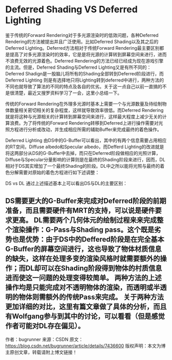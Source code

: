 # Deferred Shading VS Deferred Lighting

鉴于传统的Forward Rendering对于多光源渲染时的低效问题，各种Deferred Rendering的方法被提出并且广泛使用。比如Deferred Shading以及其之后的Deferred Lighting。Deferred方法相对于传统Forward Rendering最主要区别都是提高了对多光源渲染时的效率，它是是将光源的计算转到屏幕空间来进行，进而不浪费无效的光源着色。Deferred Rendering的方法已经已经成为现在游戏引擎的主流。但是，Deferred Shading与Deferred Lighting又是有所不同的：Deferred Shadign是一股脑儿将所有的Shading全部转到Deferred阶段进行，而Deferred Lighting 则是有选择地只将Lighting转到deferred中进行，两种方法的不同也就导致了算法的不同的特点及各自的优劣。关于这一点自己以前一直搞的不是很清楚，最近又搜罗资料学习了一会，这里小总结一下。

传统的Forward Rendering在外理多光源时基本上需要一个与光源数量及待绘制物体数量相关密切相关的复杂程度，这样就导致效率很低。而Deferred Rendering就是将这种与光源相关的计算转到屏幕空间来进行，这样最大程度上减少无关的计算浪费。为了将传统的Forward Rendering转移到Deferred上进行操作需要对光照方程进行分析或改动，并生成相应所需的辅助Buffer来完成最终的着色操作。

Deferred Lighting
由DS中的G-Buffer可以看出，其中的有两个信息需要占用相应的RT空间，Diffuse albedo和Specular albedo，而Defferd Lighting的改进就是将这两部分从DS的G-Buffer中去掉，而只在Deferred阶段做相应的光照计算，Diffuse与Specular分量影响的计算则是在最终的Shading阶段来进行，因而，DL相对于DS其实增加了一个最终Shading的阶段。DL中之所以能将光照与最终的着色分解需要对原始的着色方程进行如下述调整：

DS vs DL
通过上述描述基本上可以看出DS与DL的主要区别：

DS需要更大的G-Buffer来完成对Deferred阶段的前期准备，而且需要硬件有MRT的支持，可以说是硬件要求更高。
DL需要两个几何体元的绘制过程来来完成整个渲染操作：G-Pass与Shading pass。这个既是劣势也是优势：由于DS中的Deffered阶段是在完全基本G-Buffer的屏幕空间进行，这也导致了物体材质信息的缺失，这样在处理多变的渲染风格时就需要额外的操作；而DL却可以在Shading阶段得到物体的村质信息进而使这一问题的处理变得较简单。
两种方法的上述操作均是只能完成对不透明物体的渲染，而透明或半透明的物体则需额外的传统Pass来完成。
关于两种方法更加详细的对比，这里有篇文章做了具体的分析，而且有Wolfgang参与到其中的讨论，可以看看（但是感觉作者可能对DL存在偏见）。
--------------------- 
作者：bugrunner 
来源：CSDN 
原文：https://blog.csdn.net/bugrunner/article/details/7436600 
版权声明：本文为博主原创文章，转载请附上博文链接！

 

 